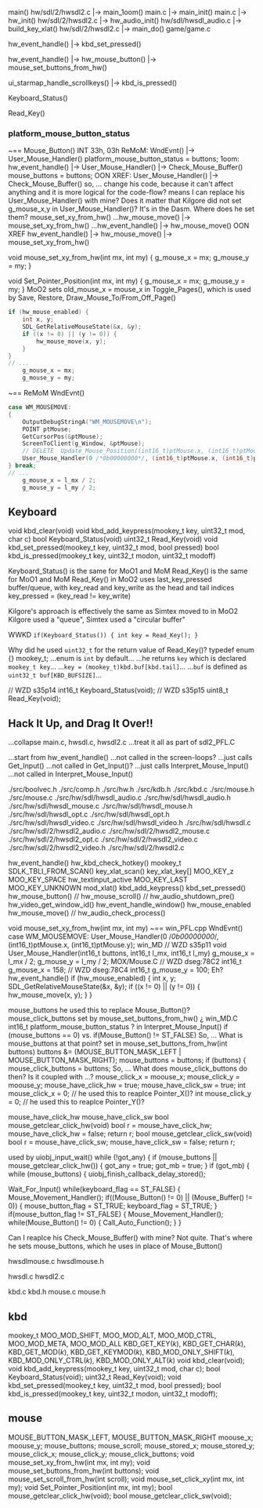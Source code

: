 

main()  hw/sdl/2/hwsdl2.c
    |-> main_1oom()  main.c
        |-> main_init()  main.c
            |-> hw_init()  hw/sdl/2/hwsdl2.c
                |-> hw_audio_init()  hw/sdl/hwsdl_audio.c
                |-> build_key_xlat()  hw/sdl/2/hwsdl2.c
        |-> main_do()  game/game.c



hw_event_handle()
    |-> kbd_set_pressed()

hw_event_handle()
    |-> hw_mouse_button()
        |-> mouse_set_buttons_from_hw()


ui_starmap_handle_scrollkeys()
    |-> kbd_is_pressed()


Keyboard_Status()

Read_Key()



### platform_mouse_button_status
~== Mouse_Button()  INT 33h, 03h
ReMoM:  WndEvnt()          |-> User_Mouse_Handler()                            platform_mouse_button_status = buttons;
1oom:   hw_event_handle()  |-> User_Mouse_Handler()  |-> Check_Mouse_Buffer()  mouse_buttons = buttons;
OON XREF: User_Mouse_Handler() |-> Check_Mouse_Buffer()
so, ...
    change his code, because it can't affect anything and it is more logical for the code-flow?
    means I can replace his User_Mouse_Handler() with mine?
    Does it matter that Kilgore did not set g_mouse_x,y in User_Mouse_Handler()? It's in the Dasm.
        Where does he set them?
            mouse_set_xy_from_hw()
            ...hw_mouse_move() |-> mouse_set_xy_from_hw()
            ...hw_event_handle() |-> hw_mouse_move()
            OON XREF hw_event_handle() |-> hw_mouse_move() |-> mouse_set_xy_from_hw()

void mouse_set_xy_from_hw(int mx, int my)
{
    g_mouse_x = mx;
    g_mouse_y = my;
}

void Set_Pointer_Position(int mx, int my)
{
    g_mouse_x = mx;
    g_mouse_y = my;
}
MoO2 sets old_mouse_x = mouse_x in Toggle_Pages(), which is used by Save, Restore, Draw_Mouse_To/From_Off_Page()

```c
if (hw_mouse_enabled) {
    int x, y;
    SDL_GetRelativeMouseState(&x, &y);
    if ((x != 0) || (y != 0)) {
        hw_mouse_move(x, y);
    }
}
// ...
    g_mouse_x = mx;
    g_mouse_y = my;
```
~==
    ReMoM
        WndEvnt()
```c
case WM_MOUSEMOVE:
{
    OutputDebugStringA("WM_MOUSEMOVE\n");
    POINT ptMouse;
    GetCursorPos(&ptMouse);
    ScreenToClient(g_Window, &ptMouse);
    // DELETE  Update_Mouse_Position((int16_t)ptMouse.x, (int16_t)ptMouse.y);
    User_Mouse_Handler(0 /*0b00000000*/, (int16_t)ptMouse.x, (int16_t)ptMouse.y);
} break;
// ...
    g_mouse_x = l_mx / 2;
    g_mouse_y = l_my / 2;
```






## Keyboard

void kbd_clear(void)
void kbd_add_keypress(mookey_t key, uint32_t mod, char c)
bool Keyboard_Status(void)
uint32_t Read_Key(void)
void kbd_set_pressed(mookey_t key, uint32_t mod, bool pressed)
bool kbd_is_pressed(mookey_t key, uint32_t modon, uint32_t modoff)

Keyboard_Status() is the same for MoO1 and MoM
Read_Key() is the same for MoO1 and MoM
Read_Key() in MoO2 uses last_key_pressed buffer/queue, with key_read and key_write as the head and tail indices
    key_pressed = (key_read != key_write)

Kilgore's approach is effectively the same as Simtex moved to in MoO2
Kilgore used a "queue", Simtex used a "circular buffer"

WWKD
    `if(Keyboard_Status()) { int key = Read_Key(); }`

Why did he used `uint32_t` for the return value of Read_Key()?
typedef enum {} mookey_t;
...enum is `int` by default...
...he returns `key` which is declared `mookey_t key`...
...`key = (mookey_t)kbd.buf[kbd.tail]`...
...`buf` is defined as `uint32_t buf[KBD_BUFSIZE]`...


// WZD s35p14
int16_t Keyboard_Status(void);
// WZD s35p15
uint8_t Read_Key(void);







## Hack It Up, and Drag It Over!!

...collapse main.c, hwsdl.c, hwsdl2.c
...treat it all as part of sdl2_PFL.C

...start from hw_event_handle()
...not called in the screen-loops?  ...just calls Get_Input()
...not called in Get_Input()?  ...just calls Interpret_Mouse_Input()
...not called in Interpret_Mouse_Input()

./src/boolvec.h
./src/comp.h
./src/hw.h
./src/kdb.h
./src/kbd.c
./src/mouse.h
./src/mouse.c
./src/hw/sdl/hwsdl_audio.c
./src/hw/sdl/hwsdl_audio.h
./src/hw/sdl/hwsdl_mouse.c
./src/hw/sdl/hwsdl_mouse.h
./src/hw/sdl/hwsdl_opt.c
./src/hw/sdl/hwsdl_opt.h
./src/hw/sdl/hwsdl_video.c
./src/hw/sdl/hwsdl_video.h
./src/hw/sdl/hwsdl.c
./src/hw/sdl/2/hwsdl2_audio.c
./src/hw/sdl/2/hwsdl2_mouse.c
./src/hw/sdl/2/hwsdl2_opt.c
./src/hw/sdl/2/hwsdl2_video.c
./src/hw/sdl/2/hwsdl2_video.h
./src/hw/sdl/2/hwsdl2.c

hw_event_handle()
    hw_kbd_check_hotkey()
    mookey_t
    SDLK_TBLI_FROM_SCAN()
    key_xlat_scan()
    key_xlat_key[]
    MOO_KEY_z
    MOO_KEY_SPACE
    hw_textinput_active
    MOO_KEY_LAST
    MOO_KEY_UNKNOWN
    mod_xlat()
    kbd_add_keypress()
    kbd_set_pressed()
    hw_mouse_button()
    // hw_mouse_scroll()
    // hw_audio_shutdown_pre()
    hw_video_get_window_id()
    hw_event_handle_window()
    hw_mouse_enabled
    hw_mouse_move()
    // hw_audio_check_process()


void mouse_set_xy_from_hw(int mx, int my)
~== win_PFL.cpp WndEvnt() case WM_MOUSEMOVE: User_Mouse_Handler(0 /*0b00000000*/, (int16_t)ptMouse.x, (int16_t)ptMouse.y);
win_MD
// WZD s35p11
void User_Mouse_Handler(int16_t buttons, int16_t l_mx, int16_t l_my)
    g_mouse_x = l_mx / 2;
    g_mouse_y = l_my / 2;
MOX/Mouse.C
// WZD dseg:78C2
int16_t g_mouse_x = 158;
// WZD dseg:78C4
int16_t g_mouse_y = 100;
Eh?
    hw_event_handle()
        if (hw_mouse_enabled) {
            int x, y;
            SDL_GetRelativeMouseState(&x, &y);
            if ((x != 0) || (y != 0)) {
                hw_mouse_move(x, y);
            }
        }


mouse_buttons
    he used this to replace Mouse_Button()?
mouse_click_buttons
    set by mouse_set_buttons_from_hw()
¿ win_MD.C  int16_t platform_mouse_button_status ?
in Interpret_Mouse_Input()
    if (mouse_buttons == 0)
    vs.
    if(Mouse_Button() != ST_FALSE)
So, ...
    What is mouse_buttons at that point?
    set in mouse_set_buttons_from_hw(int buttons)
        buttons &= (MOUSE_BUTTON_MASK_LEFT | MOUSE_BUTTON_MASK_RIGHT);
        mouse_buttons = buttons;
        if (buttons) {
            mouse_click_buttons = buttons;
So, ...
    What does mouse_click_buttons do then?
    Is it coupled with ...?
        mouse_click_x = moouse_x;
        mouse_click_y = moouse_y;
        mouse_have_click_hw = true;
        mouse_have_click_sw = true;
int mouse_click_x = 0;  // he used this to reaplce Pointer_X()?
int mouse_click_y = 0;  // he used this to reaplce Pointer_Y()?

mouse_have_click_hw
mouse_have_click_sw
bool mouse_getclear_click_hw(void)
    bool r = mouse_have_click_hw;
    mouse_have_click_hw = false;
    return r;
bool mouse_getclear_click_sw(void)
    bool r = mouse_have_click_sw;
    mouse_have_click_sw = false;
    return r;

used by uiobj_input_wait()
    while (!got_any) {
        if (mouse_buttons || mouse_getclear_click_hw()) {
            got_any = true;
            got_mb = true;
        }
    if (got_mb) {
        while (mouse_buttons) {
            uiobj_finish_callback_delay_stored();

Wait_For_Input()
    while(keyboard_flag == ST_FALSE)
    {
            Mouse_Movement_Handler();
            if((Mouse_Button() != 0) || (Mouse_Buffer() != 0))
            {
                mouse_button_flag = ST_TRUE;
                keyboard_flag = ST_TRUE;
            }
    if(mouse_button_flag != ST_FALSE)
    {
        Mouse_Movement_Handler();
        while(Mouse_Button() != 0)
        {
            Call_Auto_Function();
        }
    }


Can I reaplce his Check_Mouse_Buffer() with mine?
Not quite.
    That's where he sets mouse_buttons, which he uses in place of Mouse_Button()





hwsdlmouse.c
hwsdlmouse.h

hwsdl.c
hwsdl2.c

kbd.c
kbd.h
mouse.c
mouse.h


## kbd

mookey_t
MOO_MOD_SHIFT, MOO_MOD_ALT, MOO_MOD_CTRL, MOO_MOD_META, MOO_MOD_ALL
KBD_GET_KEY(_k_), KBD_GET_CHAR(_k_), KBD_GET_MOD(_k_), KBD_GET_KEYMOD(_k_), KBD_MOD_ONLY_SHIFT(_k_), KBD_MOD_ONLY_CTRL(_k_), KBD_MOD_ONLY_ALT(_k_)
void kbd_clear(void);
void kbd_add_keypress(mookey_t key, uint32_t mod, char c);
bool Keyboard_Status(void);
uint32_t Read_Key(void);
void kbd_set_pressed(mookey_t key, uint32_t mod, bool pressed);
bool kbd_is_pressed(mookey_t key, uint32_t modon, uint32_t modoff);

## mouse

MOUSE_BUTTON_MASK_LEFT, MOUSE_BUTTON_MASK_RIGHT
moouse_x;
moouse_y;
mouse_buttons;
mouse_scroll;
mouse_stored_x;
mouse_stored_y;
mouse_click_x;
mouse_click_y;
mouse_click_buttons;
void mouse_set_xy_from_hw(int mx, int my);
void mouse_set_buttons_from_hw(int buttons);
void mouse_set_scroll_from_hw(int scroll);
void mouse_set_click_xy(int mx, int my);
void Set_Pointer_Position(int mx, int my);
bool mouse_getclear_click_hw(void);
bool mouse_getclear_click_sw(void);

